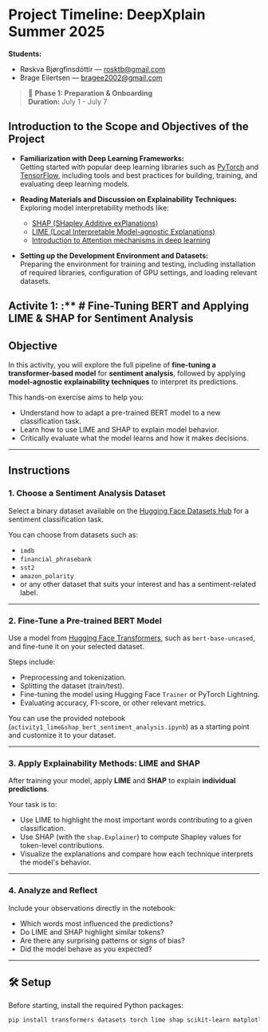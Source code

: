# Project Timeline: DeepXplain Summer 2025

**Students:**  
- Røskva Bjørgfinsdóttir — [rosktb@gmail.com](mailto:rosktb@gmail.com)  
- Brage Eilertsen — [bragee2002@gmail.com](mailto:bragee2002@gmail.com)

> 📅 **Phase 1: Preparation & Onboarding**  
> **Duration:** July 1 - July 7
## Introduction to the Scope and Objectives of the Project

- **Familiarization with Deep Learning Frameworks:**  
  Getting started with popular deep learning libraries such as [PyTorch](https://pytorch.org/) and [TensorFlow](https://www.tensorflow.org/), including tools and best practices for building, training, and evaluating deep learning models.

- **Reading Materials and Discussion on Explainability Techniques:**  
  Exploring model interpretability methods like:
  - [SHAP (SHapley Additive exPlanations)](https://shap.readthedocs.io/)
  - [LIME (Local Interpretable Model-agnostic Explanations)](https://lime-ml.readthedocs.io/)
  - [Introduction to Attention mechanisms in deep learning](https://www.ibm.com/think/topics/attention-mechanism)

- **Setting up the Development Environment and Datasets:**  
  Preparing the environment for training and testing, including installation of required libraries, configuration of GPU settings, and loading relevant datasets.

## Activite 1: :**  # Fine-Tuning BERT and Applying LIME & SHAP for Sentiment Analysis  

## Objective

In this activity, you will explore the full pipeline of **fine-tuning a transformer-based model** for **sentiment analysis**, followed by applying **model-agnostic explainability techniques** to interpret its predictions.

This hands-on exercise aims to help you:

- Understand how to adapt a pre-trained BERT model to a new classification task.
- Learn how to use LIME and SHAP to explain model behavior.
- Critically evaluate what the model learns and how it makes decisions.

---

## Instructions

### 1. Choose a Sentiment Analysis Dataset

Select a binary dataset available on the [Hugging Face Datasets Hub](https://huggingface.co/datasets) for a sentiment classification task.

You can choose from datasets such as:
- `imdb`
- `financial_phrasebank`
- `sst2`
- `amazon_polarity`
- or any other dataset that suits your interest and has a sentiment-related label.
---

### 2. Fine-Tune a Pre-trained BERT Model

Use a model from [Hugging Face Transformers](https://huggingface.co/models), such as `bert-base-uncased`, and fine-tune it on your selected dataset.

Steps include:
- Preprocessing and tokenization.
- Splitting the dataset (train/test).
- Fine-tuning the model using Hugging Face `Trainer` or PyTorch Lightning.
- Evaluating accuracy, F1-score, or other relevant metrics.

You can use the provided notebook (`activity1_lime&shap_bert_sentiment_analysis.ipynb`) as a starting point and customize it to your dataset.

---

### 3. Apply Explainability Methods: LIME and SHAP

After training your model, apply **LIME** and **SHAP** to explain **individual predictions**.

Your task is to:
- Use LIME to highlight the most important words contributing to a given classification.
- Use SHAP (with the `shap.Explainer`) to compute Shapley values for token-level contributions.
- Visualize the explanations and compare how each technique interprets the model's behavior.

---

### 4. Analyze and Reflect

Include your observations directly in the notebook:
- Which words most influenced the predictions?
- Do LIME and SHAP highlight similar tokens?
- Are there any surprising patterns or signs of bias?
- Did the model behave as you expected?

---

## 🛠️ Setup

Before starting, install the required Python packages:

```bash
pip install transformers datasets torch lime shap scikit-learn matplotlib seaborn

